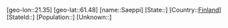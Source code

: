 ﻿---
location: [61.48,21.35]
type: City
tags:
- geo/City


SpocWebEntityId: 34723
isDeleted: false
confidential: public

---
[geo-lon::21.35]
[geo-lat::61.48]
[name::Saeppi]
[State::]
[Country::[Finland](geo/Continent/Europe/Finland.md)]
[StateId::]
[Population::]
[Unknown::]

